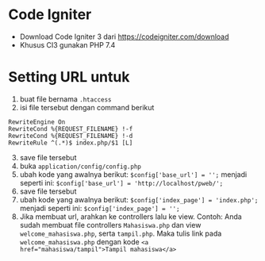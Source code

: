 # Code Igniter
- Download Code Igniter 3 dari https://codeigniter.com/download
- Khusus CI3 gunakan PHP 7.4

# Setting URL untuk <a href=""></a>
1. buat file bernama ```.htaccess```
2. isi file tersebut dengan command berikut
```
RewriteEngine On
RewriteCond %{REQUEST_FILENAME} !-f
RewriteCond %{REQUEST_FILENAME} !-d
RewriteRule ^(.*)$ index.php/$1 [L]
```
3. save file tersebut
4. buka ```application/config/config.php```
5. ubah kode yang awalnya berikut:
```$config['base_url'] = '';```
menjadi seperti ini:
```$config['base_url'] = 'http://localhost/pweb/';```
6. save file tersebut
7. ubah kode yang awalnya berikut:
```$config['index_page'] = 'index.php';```
menjadi seperti ini:
```$config['index_page'] = '';```
7. Jika membuat url, arahkan ke controllers lalu ke view. Contoh:
Anda sudah membuat file controllers ```Mahasiswa.php``` dan view ```welcome_mahasiswa.php```, serta ```tampil.php```. Maka tulis link pada ```welcome_mahasiswa.php``` dengan kode ```<a href="mahasiswa/tampil">Tampil mahasiswa</a>```
